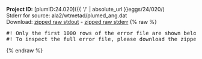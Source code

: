 **Project ID:** [plumID:24.020]({{ '/' | absolute_url }}eggs/24/020/)  
Stderr for source:  ala2/wtmetad/plumed_ang.dat   
Download: [zipped raw stdout](plumed_ang.dat.plumed_master.stdout.txt.zip) - [zipped raw stderr](plumed_ang.dat.plumed_master.stderr.txt.zip) 
{% raw %}
<pre>
#! Only the first 1000 rows of the error file are shown below
#! To inspect the full error file, please download the zipped raw stderr file above
</pre>
{% endraw %}
